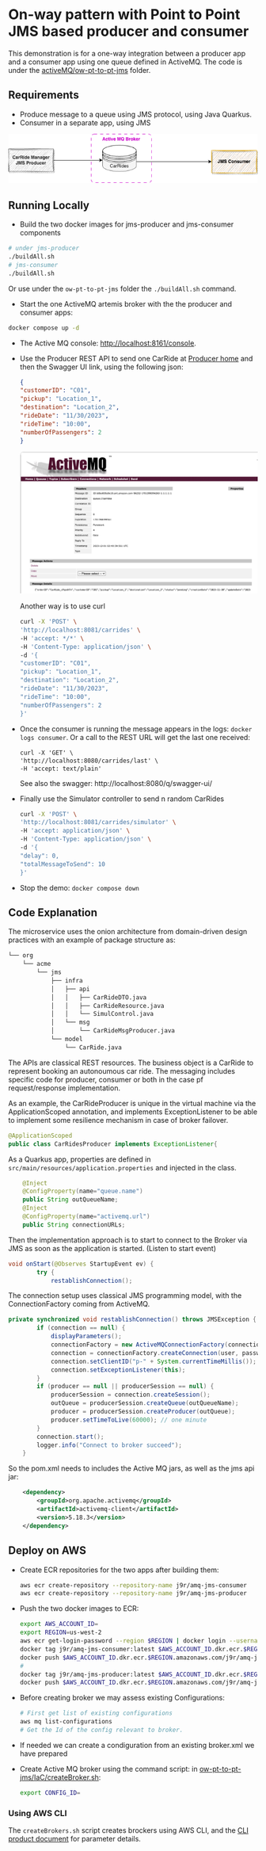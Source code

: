 # On-way pattern with Point to Point JMS based producer and consumer

This demonstration is for a one-way integration between a producer app and a consumer app using one queue defined in ActiveMQ. The code is under the [activeMQ/ow-pt-to-pt-jms](https://github.com/jbcodeforce/aws-messaging-study/tree/main/amazonMQ/activeMQ/ow-pt-to-pt-jms) folder.

## Requirements

* Produce message to a queue using JMS protocol, using Java Quarkus.
* Consumer in a separate app, using JMS

![](./diagrams/ow-p2p-amq-jms.drawio.png)

## Running Locally

* Build the two docker images for jms-producer and jms-consumer components

```sh
# under jms-producer
./buildAll.sh
# jms-consumer
./buildAll.sh 
```

Or use under the `ow-pt-to-pt-jms` folder the `./buildAll.sh` command.

* Start the one ActiveMQ artemis broker with the the producer and consumer apps:

```sh
docker compose up -d
```

* The Active MQ console: [http://localhost:8161/console](http://localhost:8161/).
* Use the Producer REST API to send one CarRide at [Producer home](http://localhost:8081/) and then the Swagger UI link, using the following json:

    ```json
    {
    "customerID": "C01",
    "pickup": "Location_1",
    "destination": "Location_2",
    "rideDate": "11/30/2023",
    "rideTime": "10:00",
    "numberOfPassengers": 2
    }
    ```

    ![](./images/ow-p2p-amq.png)


    Another way is to use curl

    ```sh
    curl -X 'POST' \
    'http://localhost:8081/carrides' \
    -H 'accept: */*' \
    -H 'Content-Type: application/json' \
    -d '{
    "customerID": "C01",
    "pickup": "Location_1",
    "destination": "Location_2",
    "rideDate": "11/30/2023",
    "rideTime": "10:00",
    "numberOfPassengers": 2
    }'
    ```

* Once the consumer is running the message appears in the logs: `docker logs consumer`. Or a call to the REST URL will get the last one received:

    ```
    curl -X 'GET' \
    'http://localhost:8080/carrides/last' \
    -H 'accept: text/plain'
    ```

    See also the swagger: http://localhost:8080/q/swagger-ui/

* Finally use the Simulator controller to send n random CarRides

    ```sh
    curl -X 'POST' \
    'http://localhost:8081/carrides/simulator' \
    -H 'accept: application/json' \
    -H 'Content-Type: application/json' \
    -d '{
    "delay": 0,
    "totalMessageToSend": 10
    }'
    ```

* Stop the demo: `docker compose down`

## Code Explanation

The microservice uses the onion architecture from domain-driven design practices with an example of package structure as:

```sh
└── org
    └── acme
        └── jms
            ├── infra
            │   ├── api
            │   │   ├── CarRideDTO.java
            │   │   ├── CarRideResource.java
            │   │   └── SimulControl.java
            │   └── msg
            │       └── CarRideMsgProducer.java
            └── model
                └── CarRide.java
```

The APIs are classical REST resources. The business object is a CarRide to represent booking an autonoumous car ride. The messaging includes specific code for producer, consumer or both in the case pf request/response implementation.

As an example, the CarRideProducer is unique in the virtual machine via the ApplicationScoped annotation, and implements ExceptionListener to be able to implement some resilience mechanism in case of broker failover.

```java
@ApplicationScoped
public class CarRidesProducer implements ExceptionListener{
```

As a Quarkus app, properties are defined in `src/main/resources/application.properties` and injected in the class.

```java
    @Inject
    @ConfigProperty(name="queue.name")
    public String outQueueName;
    @Inject
    @ConfigProperty(name="activemq.url")
    public String connectionURLs;
```

Then the implementation approach is to start to connect to the Broker via JMS as soon as the application is started. (Listen to start event)

```java
void onStart(@Observes StartupEvent ev) {
        try {
            restablishConnection();
```

The connection setup uses classical JMS programming model, with the ConnectionFactory coming from ActiveMQ.

```java
private synchronized void restablishConnection() throws JMSException {
        if (connection == null) {
            displayParameters();
            connectionFactory = new ActiveMQConnectionFactory(connectionURLs);
            connection = connectionFactory.createConnection(user, password);
            connection.setClientID("p-" + System.currentTimeMillis());
            connection.setExceptionListener(this);
        } 
        if (producer == null || producerSession == null) {
            producerSession = connection.createSession();
            outQueue = producerSession.createQueue(outQueueName);
            producer = producerSession.createProducer(outQueue);
            producer.setTimeToLive(60000); // one minute
        }
        connection.start();
        logger.info("Connect to broker succeed");
    }
```

So the pom.xml needs to includes the Active MQ jars, as well as the jms api jar:

```xml
    <dependency>
        <groupId>org.apache.activemq</groupId>
        <artifactId>activemq-client</artifactId>
        <version>5.18.3</version>
    </dependency>
```

## Deploy on AWS

* Create ECR repositories for the two apps after building them:

    ```sh
    aws ecr create-repository --repository-name j9r/amq-jms-consumer
    aws ecr create-repository --repository-name j9r/amq-jms-producer
    ```

* Push the two docker images to ECR:

    ```sh
    export AWS_ACCOUNT_ID=
    export REGION=us-west-2
    aws ecr get-login-password --region $REGION | docker login --username AWS --password-stdin $AWS_ACCOUNT_ID.dkr.ecr.$REGION.amazonaws.com
    docker tag j9r/amq-jms-consumer:latest $AWS_ACCOUNT_ID.dkr.ecr.$REGION.amazonaws.com/j9r/amq-jms-consumer:latest
    docker push $AWS_ACCOUNT_ID.dkr.ecr.$REGION.amazonaws.com/j9r/amq-jms-consumer:latest
    #
    docker tag j9r/amq-jms-producer:latest $AWS_ACCOUNT_ID.dkr.ecr.$REGION.amazonaws.com/j9r/amq-jms-producer:latest
    docker push $AWS_ACCOUNT_ID.dkr.ecr.$REGION.amazonaws.com/j9r/amq-jms-producer:latest

    ```

* Before creating broker we may assess existing Configurations:

    ```sh
    # First get list of existing configurations
    aws mq list-configurations
    # Get the Id of the config relevant to broker.
    ```

* If needed we can create a condiguration from an existing broker.xml we have prepared

* Create Active MQ broker using the command script: in [ow-pt-to-pt-jms/IaC/createBroker.sh](https://github.com/jbcodeforce/aws-messaging-study/blob/main/amazonMQ/activeMQ/IaC/createBrokers.sh):

    ```sh
    export CONFIG_ID=
    ```

### Using AWS CLI

The `createBrokers.sh` script creates brockers using AWS CLI, and the [CLI product document](https://awscli.amazonaws.com/v2/documentation/api/latest/reference/mq/index.html) for parameter details.